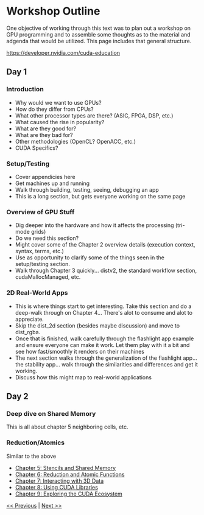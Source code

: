 # Workshop Outline

One objective of working through this text was to plan out a workshop on GPU programming and to assemble some thoughts as to the material and adgenda that would be utilized. This page includes that general structure.

https://developer.nvidia.com/cuda-education

## Day 1

### Introduction

- Why would we want to use GPUs?
- How do they differ from CPUs?
- What other processor types are there? (ASIC, FPGA, DSP, etc.)
- What caused the rise in popularity?
- What are they good for?
- What are they bad for?
- Other methodologies (OpenCL? OpenACC, etc.)
- CUDA Specifics?

### Setup/Testing

- Cover appendicies here
- Get machines up and running
- Walk through building, testing, seeing, debugging an app
- This is a long section, but gets everyone working on the same page

### Overview of GPU Stuff

- Dig deeper into the hardware and how it affects the processing (tri-mode grids)
- Do we need this section?
- Might cover some of the Chapter 2 overview details (execution context, syntax, terms, etc.)
- Use as opportunity to clarify some of the things seen in the setup/testing section.
- Walk through Chapter 3 quickly... distv2, the standard workflow section, cudaMallocManaged, etc.

### 2D Real-World Apps

- This is where things start to get interesting. Take this section and do a deep-walk through on Chapter 4... There's alot to consume and alot to appreciate.
- Skip the dist_2d section (besides maybe discussion) and move to dist_rgba.
- Once that is finished, walk carefully through the flashlight app example and ensure everyone can make it work. Let them play with it a bit and see how fast/smoothly it renders on their machines
- The next section walks through the generalization of the flashlight app... the stability app... walk through the similarities and differences and get it working.
- Discuss how this might map to real-world applications

## Day 2

### Deep dive on Shared Memory

This is all about chapter 5
neighboring cells, etc.

### Reduction/Atomics

Similar to the above

- [Chapter 5: Stencils and Shared Memory](Chapter_05/readme.md)
- [Chapter 6: Reduction and Atomic Functions](Chapter_06/readme.md)
- [Chapter 7: Interacting with 3D Data](Chapter_07/readme.md)
- [Chapter 8: Using CUDA Libraries](Chapter_08/readme.md)
- [Chapter 9: Exploring the CUDA Ecosystem](Chapter_09/readme.md)

[<< Previous](../Appendix_D/readme.md)
|
[Next >>](../readme.md)
